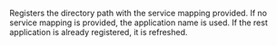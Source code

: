 Registers the directory path with the service mapping provided. 
		If no service mapping is provided, the application name is used. 
		If the rest application is already registered, it is refreshed.